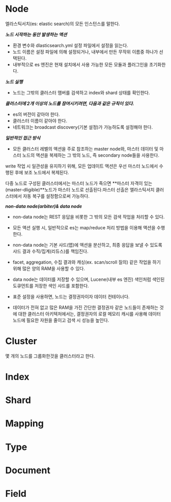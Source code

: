 # Node

엘라스틱서치(es: elastic search)의 모든 인스턴스를 말한다.

**_노드 시작하는 동안 발생하는 액션_**
- 환경 변수와 dlasticsearch.yml 설정 파일에서 설정을 읽는다.
- 노드 이름은 설정 파일에 의해 설정되거나, 내부에서 만든 무작위 이름중 하나가 선택된다.
- 내부적으로 es 엔진은 현재 설치에서 사용 가능한 모든 모듈과 플러그인을 초기화한다.

**_노드 실행_**
- 노드는 그밖의 클러스터 맴버를 검색하고 index와 shard 상태를 확인한다.

**_클러스터에 2개 이상의 노드를 참여시키려면, 다음과 같은 규칙이 있다._**
- es의 버전이 같아야 한다.
- 클러스터 이름이 같아야 한다.
- 네트워크는 broadcast discovery(기본 설정)가 가능하도록 설정해야 한다.

**_일반적인 접근 방식_**
- 모든 클러스터 레벨의 액션을 주로 참조하는 master node와, 마스터 데이터 및 마스터 노드의 액션을 복제하는 그 밖의 노드, 즉 secondary node들을 사용한다.

write 작업 시 일관성을 유지하기 위해, 모든 업데이트 액션은 우선 마스터 노드에서 수행된 후에 보조 노드에서 복제된다.

다중 노드로 구성된 클러스터에서는 마스터 노드가 죽으면 **마스터 자격이 있는(master-dligible)**노드가 마스터 노드로 선출된다.마스터 선출은 엘라스틱서치 클러스터에서 자동 복구를 설정함으로써 가능하다.

**_non-data node(arbiter)& data node_**
- non-data node는 REST 응답을 비롯한 그 밖의 모든 검색 작업을 처리할 수 있다.
- 모든 액션 실행 시, 일반적으로 es는 map/reduce 처리 방법을 이용해 액션을 수행한다.
- non-data node는 기본 샤드(맵)에 액션을 분산하고, 최종 응답을 보낼 수 있도록 샤드 결과 수직/집계(리듀스)를 책임진다.
- facet, aggregation, 수집 결과와 캐싱(ex. scan/scroll 질의) 같은 작업을 하기 위해 많은 양의 RAM을 사용할 수 있다. 

- data node는 데이터를 저장할 수 있으며, Lucene(내부 es 엔진) 색인처럼 색인된 도큐먼트를 저장한 색인 샤드를 포함한다.
- 표준 설정을 사용하면, 노드는 결정권자이자 데이터 컨테이너다.
- 데이터가 전혀 없고 많은 RAM을 가진 간단한 결정권자 같은 노드들이 존재하는 것에 대한 클러스터 아키텍처에서는, 결정권자의 로컬 메모리 캐시를 사용해 데이터 노드에 필요한 자원을 줄이고 검색 시 성능을 높인다.

# Cluster

몇 개의 노드를 그룹화한것을 클러스터라고 한다.


# Index

# Shard

# Mapping

# Type

# Document

# Field